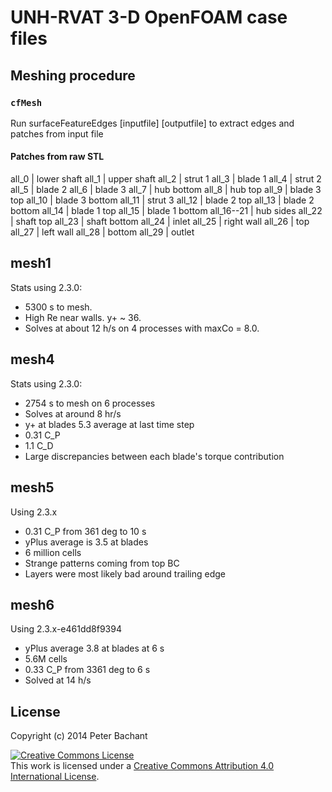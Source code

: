 UNH-RVAT 3-D OpenFOAM case files
================================

Meshing procedure
-----------------

### `cfMesh`
Run surfaceFeatureEdges [inputfile] [outputfile] to extract edges and patches from input file

#### Patches from raw STL
all_0    |    lower shaft
all_1    |    upper shaft
all_2    |    strut 1
all_3    |    blade 1
all_4    |    strut 2
all_5    |    blade 2
all_6    |    blade 3
all_7    |    hub bottom
all_8    |    hub top
all_9    |    blade 3 top
all_10   |    blade 3 bottom
all_11   |    strut 3
all_12   |    blade 2 top
all_13   |    blade 2 bottom
all_14   |    blade 1 top
all_15   |    blade 1 bottom
all_16--21   |    hub sides
all_22   |    shaft top
all_23   |    shaft bottom
all_24   |    inlet
all_25   |    right wall
all_26   |    top
all_27   |    left wall
all_28   |    bottom
all_29   |    outlet

mesh1
-----
Stats using 2.3.0:

  * 5300 s to mesh.
  * High Re near walls. y+ ~ 36. 
  * Solves at about 12 h/s on 4 processes with maxCo = 8.0. 

mesh4
-----
Stats using 2.3.0:

  * 2754 s to mesh on 6 processes
  * Solves at around 8 hr/s
  * y+ at blades 5.3 average at last time step
  * 0.31 C_P
  * 1.1 C_D
  * Large discrepancies between each blade's torque contribution

mesh5
-----
Using 2.3.x

  * 0.31 C_P from 361 deg to 10 s
  * yPlus average is 3.5 at blades
  * 6 million cells
  * Strange patterns coming from top BC
  * Layers were most likely bad around trailing edge

mesh6
-----
Using 2.3.x-e461dd8f9394

  * yPlus average 3.8 at blades at 6 s
  * 5.6M cells
  * 0.33 C_P from 3361 deg to 6 s
  * Solved at 14 h/s


License
-------
Copyright (c) 2014 Peter Bachant

<a rel="license" href="http://creativecommons.org/licenses/by/4.0/">
<img alt="Creative Commons License" style="border-width:0" src="http://i.creativecommons.org/l/by/4.0/88x31.png" />
</a><br />This work is licensed under a <a rel="license" href="http://creativecommons.org/licenses/by/4.0/"/>
Creative Commons Attribution 4.0 International License</a>.

